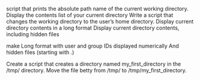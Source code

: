 script that prints the absolute path name of the current working directory.
Display the contents list of your current directory
Write a script that changes the working directory to the user’s home directory.
Display current directory contents in a long format
Display current directory contents, including hidden files


make 
    Long format
    with user and group IDs displayed numerically
    And hidden files (starting with .)
 

Create a script that creates a directory named my_first_directory in the /tmp/ directory.
Move the file betty from /tmp/ to /tmp/my_first_directory.

